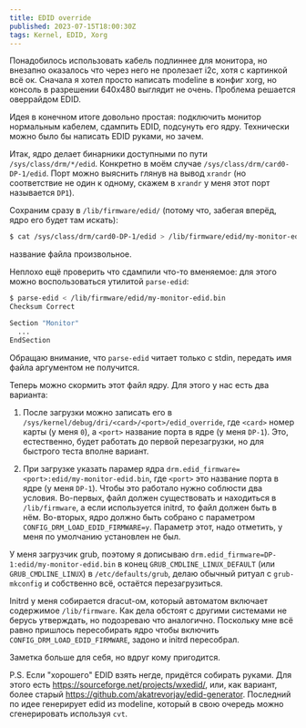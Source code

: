 ```yaml
---
title: EDID override
published: 2023-07-15T18:00:30Z
tags: Kernel, EDID, Xorg
---
```


Понадобилось использовать кабель подлиннее для монитора, но внезапно оказалось
что через него не пролезает i2c, хотя с картинкой всё ок. Сначала я хотел просто
написать modeline в конфиг xorg, но консоль в разрешении 640х480 выглядит не
очень. Проблема решается оверрайдом EDID.

<!--more-->

Идея в конечном итоге довольно простая: подключить монитор нормальным кабелем,
сдампить EDID, подсунуть его ядру. Технически можно было бы написать EDID
руками, но зачем.

Итак, ядро делает бинарники доступными по пути `/sys/class/drm/*/edid`.
Конкретно в моём случае `/sys/class/drm/card0-DP-1/edid`. Порт можно выяснить
глянув на вывод `xrandr` (но соответствие не один к одному, скажем в `xrandr` у
меня этот порт называется `DP1`).

Сохраним сразу в `/lib/firmware/edid/` (потому что, забегая вперёд, ядро его
будет там искать):

```bash
$ cat /sys/class/drm/card0-DP-1/edid > /lib/firmware/edid/my-monitor-edid.bin
```

название файла произвольное.

Неплохо ещё проверить что сдампили что-то вменяемое: для этого можно воспользоваться утилитой `parse-edid`:

```bash
$ parse-edid < /lib/firmware/edid/my-monitor-edid.bin
Checksum Correct

Section "Monitor"
  ...
EndSection
```

Обращаю внимание, что `parse-edid` читает только с stdin, передать имя файла
аргументом не получится.

Теперь можно скормить этот файл ядру. Для этого у нас есть два варианта:

1. После загрузки можно записать его в
   `/sys/kernel/debug/dri/<card>/<port>/edid_override`, где `<card>` номер карты
   (у меня `0`), а `<port>` название порта в ядре (у меня `DP-1`). Это,
   естественно, будет работать до первой перезагрузки, но для быстрого теста
   вполне вариант.

2. При загрузке указать парамер ядра
   `drm.edid_firmware=<port>:edid/my-monitor-edid.bin`, где `<port>` это
   название порта в ядре (у меня `DP-1`). Чтобы это работало нужно соблюсти два
   условия. Во-первых, файл должен существовать и находиться в `/lib/firmware`,
   а если используется initrd, то файл должен быть в нём. Во-вторых, ядро должно
   быть собрано с параметром `CONFIG_DRM_LOAD_EDID_FIRMWARE=y`. Параметр этот,
   надо отметить, у меня по умолчанию установлен не был.

У меня загрузчик grub, поэтому я дописываю
`drm.edid_firmware=DP-1:edid/my-monitor-edid.bin` в конец
`GRUB_CMDLINE_LINUX_DEFAULT` (или `GRUB_CMDLINE_LINUX`) в `/etc/defaults/grub`,
делаю обычный ритуал с `grub-mkconfig` и собственно всё, остаётся
перезагрузиться.

Initrd у меня собирается dracut-ом, который автоматом включает содержимое
`/lib/firmware`. Как дела обстоят с другими системами не берусь утверждать, но
подозреваю что аналогично. Поскольку мне всё равно пришлось пересобирать ядро чтобы включить `CONFIG_DRM_LOAD_EDID_FIRMWARE`, задоно и initrd пересобрал.

Заметка больше для себя, но вдруг кому пригодится.

P.S. Если "хорошего" EDID взять негде, придётся собирать руками. Для этого есть
<https://sourceforge.net/projects/wxedid/>, или, как вариант, более старый
<https://github.com/akatrevorjay/edid-generator>. Последний по идее генерирует
edid из modeline, который в свою очередь можно сгенерировать используя `cvt`.

